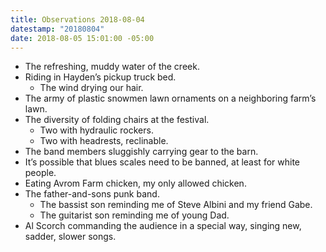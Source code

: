 ```yaml
---
title: Observations 2018-08-04
datestamp: "20180804"
date: 2018-08-05 15:01:00 -05:00
---
```


- The refreshing, muddy water of the creek.
- Riding in Hayden’s pickup truck bed.
	- The wind drying our hair.
- The army of plastic snowmen lawn ornaments on a neighboring farm’s lawn.
- The diversity of folding chairs at the festival.
	- Two with hydraulic rockers.
	- Two with headrests, reclinable.
- The band members sluggishly carrying gear to the barn.
- It’s possible that blues scales need to be banned, at least for white people.
- Eating Avrom Farm chicken, my only allowed chicken.
- The father-and-sons punk band.
	- The bassist son reminding me of Steve Albini and my friend Gabe.
	- The guitarist son reminding me of young Dad.
- Al Scorch commanding the audience in a special way, singing new, sadder, slower songs.
